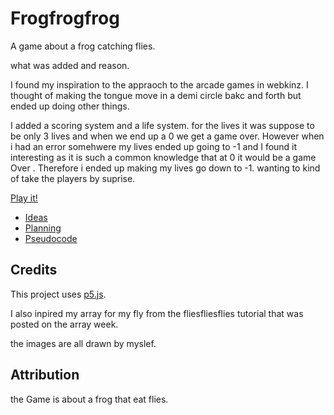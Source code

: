 # Frogfrogfrog

A game about a frog catching flies. 

what was added and reason.

I found my inspiration to the appraoch to the arcade games in webkinz. I thought of making the tongue move in a demi circle bakc and forth but ended up doing other things. 

I added a scoring system and a life system.
for the lives it was suppose to be only 3 lives and when we end up a 0 we get a game over. However when i had an error somehwere my lives ended up going to -1 and I found it interesting as it is such a common knowledge that at 0 it would be a game Over . Therefore i ended up making my lives go down to -1. wanting to kind of take the players by suprise. 

[Play it!](https://pippinbarr.github.io/cart253-examples/topics/making/frogfrogfrog/index.html)

- [Ideas](./ideas.md)
- [Planning](./planning.md)
- [Pseudocode](./pseudocode.md)


## Credits
This project uses [p5.js](https://p5js.org).

I also inpired my array for my fly from the fliesfliesflies tutorial that was posted on the array week. 

the images are all drawn by myslef.

## Attribution

the Game is about a frog that eat flies.
